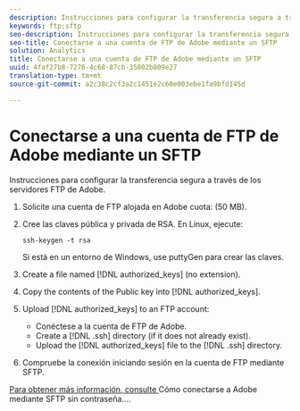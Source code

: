 ```yaml
---
description: Instrucciones para configurar la transferencia segura a través de los servidores FTP de Adobe.
keywords: ftp;sftp
seo-description: Instrucciones para configurar la transferencia segura a través de los servidores FTP de Adobe.
seo-title: Conectarse a una cuenta de FTP de Adobe mediante un SFTP
solution: Analytics
title: Conectarse a una cuenta de FTP de Adobe mediante un SFTP
uuid: 4faf27b8-7276-4c68-87cb-35802b809e27
translation-type: tm+mt
source-git-commit: a2c38c2cf3a2c1451e2c60e003ebe1fa9bfd145d

---
```



# Conectarse a una cuenta de FTP de Adobe mediante un SFTP

Instrucciones para configurar la transferencia segura a través de los servidores FTP de Adobe.

1. Solicite una cuenta de FTP alojada en Adobe cuota: (50 MB).
1. Cree las claves pública y privada de RSA. En Linux, ejecute:

   ```
   ssh-keygen -t rsa
   ```

   Si está en un entorno de Windows, use puttyGen para crear las claves.

1. Create a file named [!DNL authorized_keys] (no extension).
1. Copy the contents of the Public key into [!DNL authorized_keys].
1. Upload [!DNL authorized_keys] to an FTP account:

   * Conéctese a la cuenta de FTP de Adobe.
   * Create a [!DNL .ssh] directory (if it does not already exist).
   * Upload the [!DNL authorized_keys] file to the [!DNL .ssh] directory.

1. Compruebe la conexión iniciando sesión en la cuenta de FTP mediante SFTP.

[Para obtener más información, consulte ](../../../export/ftp-and-sftp/c-sftp/ftp-sftp-cert-auth.md#concept_962A381F42A4472AA366A08CCC962846)Cómo conectarse a Adobe mediante SFTP sin contraseña....
